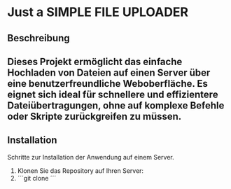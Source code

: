 # Just a SIMPLE FILE UPLOADER

## Beschreibung

## Dieses Projekt ermöglicht das einfache Hochladen von Dateien auf einen Server über eine benutzerfreundliche Weboberfläche. Es eignet sich ideal für schnellere und effizientere Dateiübertragungen, ohne auf komplexe Befehle oder Skripte zurückgreifen zu müssen.

## Installation
Schritte zur Installation der Anwendung auf einem Server.

1. Klonen Sie das Repository auf Ihren Server:
2. ´´´git clone ´´´
